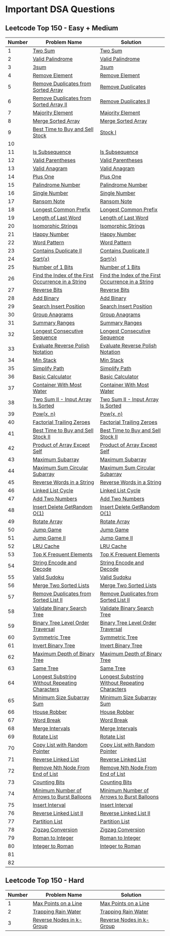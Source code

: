 # Important DSA Questions

## Leetcode Top 150 - Easy + Medium
| Number | Problem Name | Solution |
|--------------|-------------------------------|----------------------------|
| 1            | [Two Sum](https://leetcode.com/problems/two-sum/) | [Two Sum](./solutions/easy/two_sum.js) |
| 2            | [Valid Palindrome](https://leetcode.com/problems/valid-palindrome/) | [Valid Palindrome](./solutions/easy/valid-palindrome.js) |
| 3            | [3sum](https://leetcode.com/problems/3sum/) | [3sum](./solutions/3sum.js) |
| 4            | [Remove Element](https://leetcode.com/problems/remove-element/) | [Remove Element](./solutions/remove_element.js) |
| 5            | [Remove Duplicates from Sorted Array](https://leetcode.com/problems/remove-duplicates-from-sorted-array/) | [Remove Duplicates](./solutions/remove-duplicates-from-sorted-array.js) |
| 6            | [Remove Duplicates from Sorted Array II](https://leetcode.com/problems/remove-duplicates-from-sorted-array-ii/) | [Remove Duplicates II](./solutions/remove-duplicates-from-sorted-array-ii.js) |
| 7            | [Majority Element](https://leetcode.com/problems/majority-element/) | [Majority Element](./solutions/majority-element.js) |
| 8            | [Merge Sorted Array](https://leetcode.com/problems/merge-sorted-array/) | [Merge Sorted Array](./solutions/merge-sorted-array.js) |
| 9            | [Best Time to Buy and Sell Stock](https://leetcode.com/problems/best-time-to-buy-and-sell-stock/) | [Stock I](./solutions/best-time-to-buy-and-sell-stock.js) |
| 10            | []() | []() |
| 11            | [Is Subsequence](https://leetcode.com/problems/is-subsequence/) | [Is Subsequence](./solutions/is-subsequence.js) |
| 12            | [Valid Parentheses](https://leetcode.com/problems/valid-parentheses/) | [Valid Parentheses](./solutions/easy/valid-parentheses.js) |
| 13            | [Valid Anagram](https://leetcode.com/problems/valid-anagram/) | [Valid Anagram](./solutions/valid-anagram.js) |
| 14            | [Plus One](https://leetcode.com/problems/plus-one/) | [Plus One](./solutions/plus-one.js) |
| 15            | [Palindrome Number](https://leetcode.com/problems/palindrome-number/) | [Palindrome Number](./solutions/palindrome-number.js) |
| 16            | [Single Number](https://leetcode.com/problems/single-number/) | [Single Number](./solutions/single-number.js) |
| 17            | [Ransom Note](https://leetcode.com/problems/ransom-note/) | [Ransom Note](./solutions/ransom-note.js) |
| 18            | [Longest Common Prefix](https://leetcode.com/problems/longest-common-prefix/) | [Longest Common Prefix](./solutions/longest-common-prefix.js) |
| 19            | [Length of Last Word](https://leetcode.com/problems/length-of-last-word/) | [Length of Last Word](./solutions/length-of-last-word.js) |
| 20            | [Isomorphic Strings](https://leetcode.com/problems/isomorphic-strings/) | [Isomorphic Strings](./solutions/isomorphic-strings.js) |
| 21            | [Happy Number](https://leetcode.com/problems/happy-number/) | [Happy Number](./solutions/happy-number.js) |
| 22            | [Word Pattern](https://leetcode.com/problems/word-pattern/) | [Word Pattern](./solutions/word-pattern.js) |
| 23            | [Contains Duplicate II](https://leetcode.com/problems/contains-duplicate-ii/) | [Contains Duplicate II](./solutions/contains-duplicate-ii.js) |
| 24            | [Sqrt(x)](https://leetcode.com/problems/sqrtx/) | [Sqrt(x)](./solutions/sqrtx.js) |
| 25            | [Number of 1 Bits](https://leetcode.com/problems/number-of-1-bits/) | [Number of 1 Bits](./solutions/number-of-1-bits.js) |
| 26            | [Find the Index of the First Occurrence in a String](https://leetcode.com/problems/find-the-index-of-the-first-occurrence-in-a-string/) | [Find the Index of the First Occurrence in a String](./solutions/find-the-index-of-the-first-occurrence.js) |
| 27            | [Reverse Bits](https://leetcode.com/problems/reverse-bits/) | [Reverse Bits](./solutions/reverse-bits.js) |
| 28            | [Add Binary](https://leetcode.com/problems/add-binary/) | [Add Binary](./solutions/add-binary.js) |
| 29            | [Search Insert Position](https://leetcode.com/problems/search-insert-position/) | [Search Insert Position](./solutions/search-insert-position.js) |
| 30            | [Group Anagrams](https://leetcode.com/problems/group-anagrams/) | [Group Anagrams](./solutions/group-anagrams.js) |
| 31            | [Summary Ranges](https://leetcode.com/problems/summary-ranges/) | [Summary Ranges](./solutions/easy/summary-ranges.js) |
| 32            | [Longest Consecutive Sequence](https://leetcode.com/problems/longest-consecutive-sequence/) | [Longest Consecutive Sequence](./solutions/longest-consecutive-sequence.js) |
| 33            | [Evaluate Reverse Polish Notation](https://leetcode.com/problems/evaluate-reverse-polish-notation/) | [Evaluate Reverse Polish Notation](./solutions/medium/evaluate-reverse-polish-notation.js) |
| 34            | [Min Stack](https://leetcode.com/problems/min-stack/) | [Min Stack](./solutions/medium/min-stack.js) |
| 35            | [Simplify Path](https://leetcode.com/problems/simplify-path/) | [Simplify Path](./solutions/medium/simplify-path.py) |
| 36            | [Basic Calculator](https://leetcode.com/problems/basic-calculator/) | [Basic Calculator](./solutions/hard/basic-calculator.py) |
| 37            | [Container With Most Water](https://leetcode.com/problems/container-with-most-water/) | [Container With Most Water](./solutions/medium/container-with-most-water.py) |
| 38            | [Two Sum II - Input Array Is Sorted](https://leetcode.com/problems/two-sum-ii-input-array-is-sorted/) | [Two Sum II - Input Array Is Sorted](./solutions/easy/two-sum-ii-input-array-is-sorted.py) |
| 39            | [Pow(x, n)](https://leetcode.com/problems/two-sum-ii-input-array-is-sorted/) | [Pow(x, n)](./solutions/two-sum-ii-input-array-is-sorted.py) |
| 40            | [Factorial Trailing Zeroes](https://leetcode.com/problems/factorial-trailing-zeroes/) | [Factorial Trailing Zeroes](./solutions/factorial-trailing-zeroes.py) |
| 41            | [Best Time to Buy and Sell Stock II](https://leetcode.com/problems/best-time-to-buy-and-sell-stock-ii/) | [Best Time to Buy and Sell Stock II](./solutions/best-time-to-buy-and-sell-stock-ii.js) |
| 42            | [Product of Array Except Self](https://leetcode.com/problems/product-of-array-except-self/) | [Product of Array Except Self](./solutions/medium/product-of-array-except-self.js) |
| 43            | [Maximum Subarray](https://leetcode.com/problems/maximum-subarray/) | [Maximum Subarray](./solutions/medium/maximum-subarray.py) |
| 44            | [Maximum Sum Circular Subarray](https://leetcode.com/problems/maximum-sum-circular-subarray/) | [Maximum Sum Circular Subarray](./solutions/maximum-sum-circular-subarray.js) |
| 45            | [Reverse Words in a String](https://leetcode.com/problems/reverse-words-in-a-string/) | [Reverse Words in a String](./solutions/reverse-words-in-a-string.py) |
| 46            | [Linked List Cycle](https://leetcode.com/problems/linked-list-cycle/) | [Linked List Cycle](./solutions/easy/linked-list-cycle.js) |
| 47            | [Add Two Numbers](https://leetcode.com/problems/add-two-numbers/) | [Add Two Numbers](./solutions/medium/linked-lists/add-two-numbers.js) |
| 48            | [Insert Delete GetRandom O(1)](https://leetcode.com/problems/insert-delete-getrandom-o1/) | [Insert Delete GetRandom O(1)](./solutions/insert-delete-getrandom-o1.js) |
| 49            | [Rotate Array](https://leetcode.com/problems/rotate-array/) | [Rotate Array](./solutions/rotate-array.js) |
| 50            | [Jump Game](https://leetcode.com/problems/jump-game/) | [Jump Game](./solutions/medium/jump-game.py) |
| 51            | [Jump Game II](https://leetcode.com/problems/jump-game-ii/) | [Jump Game II](./solutions/medium/jump-game-ii.py) |
| 52            | [LRU Cache](https://leetcode.com/problems/lru-cache/) | [LRU Cache](./solutions/medium/linked-lists/lru-cache.py) |
| 53            | [Top K Frequent Elements](https://leetcode.com/problems/top-k-frequent-elements/) | [Top K Frequent Elements](./solutions/medium/top-k-frequent-elements.js) |
| 54            | [String Encode and Decode](https://leetcode.com/problems/encode-and-decode-strings/) | [String Encode and Decode](./solutions/string-encode-and-decode.js) |
| 55            | [Valid Sudoku](https://leetcode.com/problems/valid-sudoku/) | [Valid Sudoku](./solutions/valid-sudoku.js) |
| 56            | [Merge Two Sorted Lists](https://leetcode.com/problems/merge-two-sorted-lists/) | [Merge Two Sorted Lists](./solutions/easy/merge-two-sorted-lists.js) |
| 57            | [Remove Duplicates from Sorted List II](https://leetcode.com/problems/remove-duplicates-from-sorted-list-ii/) | [Remove Duplicates from Sorted List II](./solutions/medium/linked-lists/remove-duplicates-from-sorted-list-ii.js) |
| 58            | [Validate Binary Search Tree](https://leetcode.com/problems/validate-binary-search-tree/) | [Validate Binary Search Tree](./solutions/medium/trees/validate-binary-search-tree.js) |
| 59            | [Binary Tree Level Order Traversal](https://leetcode.com/problems/binary-tree-level-order-traversal/) | [Binary Tree Level Order Traversal](./solutions/medium/trees/binary-tree-level-order-traversal.js) |
| 60            | [Symmetric Tree](https://leetcode.com/problems/symmetric-tree/) | [Symmetric Tree](./solutions/easy/trees/symmetric-tree.js) |
| 61            | [Invert Binary Tree](https://leetcode.com/problems/invert-binary-tree/	) | [Invert Binary Tree](./solutions/easy/trees/invert-binary-tree.js) |
| 62            | [Maximum Depth of Binary Tree](https://leetcode.com/problems/maximum-depth-of-binary-tree/) | [Maximum Depth of Binary Tree](./solutions/easy/trees/maximum-depth-of-binary-tree.js) |
| 63            | [Same Tree](https://leetcode.com/problems/same-tree/) | [Same Tree](./solutions/easy/trees/same-tree.js) |
| 64            | [Longest Substring Without Repeating Characters](https://leetcode.com/problems/longest-substring-without-repeating-characters/) | [Longest Substring Without Repeating Characters](./solutions/medium/longest-substring-without-repeating-characters.js) |
| 65            | [Minimum Size Subarray Sum](https://leetcode.com/problems/minimum-size-subarray-sum/) | [Minimum Size Subarray Sum](./solutions/medium/minimum-size-subarray-sum.js) |
| 66            | [House Robber](https://leetcode.com/problems/house-robber/) | [House Robber](./solutions/medium/dp/house-robber.js) |
| 67            | [Word Break](https://leetcode.com/problems/word-break/) | [Word Break](./solutions/medium/dp/word-break.js) |
| 68            | [Merge Intervals](https://leetcode.com/problems/merge-intervals/) | [Merge Intervals](./solutions/medium/merge-intervals.js) |
| 69            | [Rotate List](https://leetcode.com/problems/rotate-list/) | [Rotate List](./solutions/medium/linked-lists/rotate-list.js) |
| 70            | [Copy List with Random Pointer](https://leetcode.com/problems/copy-list-with-random-pointer/) | [Copy List with Random Pointer](./solutions/medium/linked-lists/copy-list-with-random-pointer.js) |
| 71            | [Reverse Linked List](https://leetcode.com/problems/reverse-linked-list/) | [Reverse Linked List](./solutions/easy/reverse-linked-list.js) |
| 72            | [Remove Nth Node From End of List](https://leetcode.com/problems/remove-nth-node-from-end-of-list/) | [Remove Nth Node From End of List](./solutions/medium/linked-lists/remove-nth-node-from-end-of-list.js) |
| 73            | [Counting Bits](https://leetcode.com/problems/counting-bits) | [Counting Bits](./solutions/easy/counting-bits.js) |
| 74            | [Minimum Number of Arrows to Burst Balloons](https://leetcode.com/problems/minimum-number-of-arrows-to-burst-balloons) | [Minimum Number of Arrows to Burst Balloons](./solutions/medium/minimum-number-of-arrows-to-burst-balloons.js) |
| 75            | [Insert Interval](https://leetcode.com/problems/insert-interval) | [Insert Interval](./solutions/medium/insert-interval.js) |
| 76            | [Reverse Linked List II](https://leetcode.com/problems/reverse-linked-list-ii) | [Reverse Linked List II](./solutions/medium/linked-lists/reverse-linked-list-ii.js) |
| 77            | [Partition List](https://leetcode.com/problems/partition-list) | [Partition List](./solutions/medium/linked-lists/partition-list.js) |
| 78            | [Zigzag Conversion](https://leetcode.com/problems/zigzag-conversion) | [Zigzag Conversion](./solutions/medium/zigzag-conversion.js) |
| 79            | [Roman to Integer](https://leetcode.com/problems/roman-to-integer/) | [Roman to Integer](./solutions/misc/maths/roman-to-integer.js) |
| 80            | [Integer to Roman](https://leetcode.com/problems/integer-to-roman) | [Integer to Roman](./solutions/misc/maths/integer-to-roman.js) |
| 81            | []() | []() |
| 82            | []() | []() |

 
 

## Leetcode Top 150 - Hard
| Number | Problem Name | Solution |
|--------------|-------------------------------|----------------------------|
| 1            | [Max Points on a Line](https://leetcode.com/problems/max-points-on-a-line/) | [Max Points on a Line](./solutions/hard/max-points-on-a-line.py) |
| 2            | [Trapping Rain Water](https://leetcode.com/problems/trapping-rain-water/) | [Trapping Rain Water](./solutions/hard/trapping-rain-water.js) |
| 3            | [Reverse Nodes in k-Group](https://leetcode.com/problems/reverse-nodes-in-k-group) | [Reverse Nodes in k-Group](./solutions/hard/reverse-nodes-in-k-group.js) |
